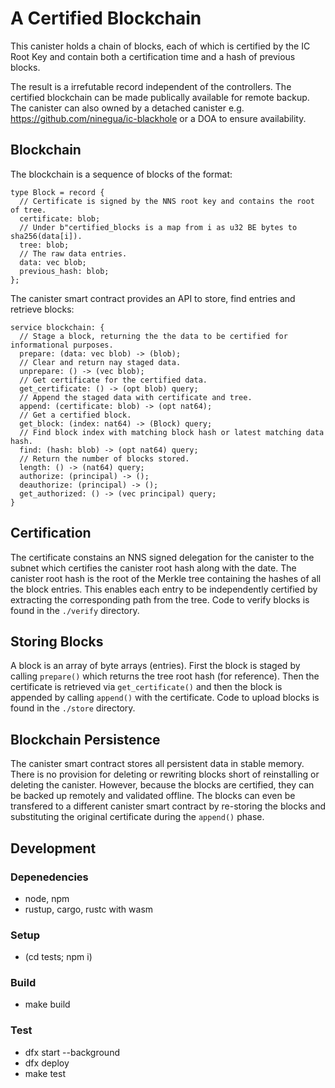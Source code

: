 # A Certified Blockchain

This canister holds a chain of blocks, each of which is certified by the IC Root Key and contain both a certification time and a hash of previous blocks.

The result is a irrefutable record independent of the controllers.  The certified blockchain can be made publically available for remote backup.  The canister can also owned by a detached canister e.g. https://github.com/ninegua/ic-blackhole or a DOA to ensure availability.

## Blockchain

The blockchain is a sequence of blocks of the format:

```
type Block = record {
  // Certificate is signed by the NNS root key and contains the root of tree.
  certificate: blob;
  // Under b"certified_blocks is a map from i as u32 BE bytes to sha256(data[i]).
  tree: blob;
  // The raw data entries.
  data: vec blob;
  previous_hash: blob;
};
```

The canister smart contract provides an API to store, find entries and retrieve blocks:

```
service blockchain: {
  // Stage a block, returning the the data to be certified for informational purposes.
  prepare: (data: vec blob) -> (blob);
  // Clear and return nay staged data.
  unprepare: () -> (vec blob);
  // Get certificate for the certified data.
  get_certificate: () -> (opt blob) query;
  // Append the staged data with certificate and tree.
  append: (certificate: blob) -> (opt nat64);
  // Get a certified block.
  get_block: (index: nat64) -> (Block) query;
  // Find block index with matching block hash or latest matching data hash.
  find: (hash: blob) -> (opt nat64) query;
  // Return the number of blocks stored.
  length: () -> (nat64) query;
  authorize: (principal) -> ();
  deauthorize: (principal) -> ();
  get_authorized: () -> (vec principal) query;
}
```

## Certification

The certificate constains an NNS signed delegation for the canister to the subnet which certifies the canister root hash along with the date.  The canister root hash is the root of the Merkle tree containing the hashes of all the block entries.  This enables each entry to be independently certified by extracting the corresponding path from the tree.  Code to verify blocks is found in the `./verify` directory.

## Storing Blocks

A block is an array of byte arrays (entries).  First the block is staged by calling `prepare()` which returns the tree root hash (for reference).  Then the certificate is retrieved via `get_certificate()` and then the block is appended by calling `append()` with the certificate.  Code to upload blocks is found in the `./store` directory.

## Blockchain Persistence

The canister smart contract stores all persistent data in stable memory.  There is no provision for deleting or rewriting blocks short of reinstalling or deleting the canister.  However, because the blocks are certified, they can be backed up remotely and validated offline.  The blocks can even be transfered to a different canister smart contract by re-storing the blocks and substituting the original certificate during the `append()` phase.

## Development

### Depenedencies

* node, npm
* rustup, cargo, rustc with wasm

### Setup

* (cd tests; npm i)

### Build

* make build

### Test

* dfx start --background
* dfx deploy
* make test
